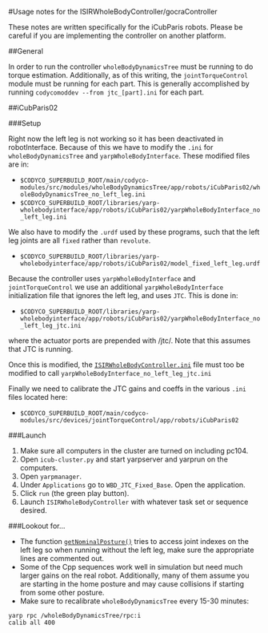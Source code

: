 #Usage notes for the ISIRWholeBodyController/gocraController

These notes are written specifically for the iCubParis robots. Please be careful if you are implementing the controller on another platform.

##General

In order to run the controller `wholeBodyDynamicsTree` must be running to do torque estimation. Additionally, as of this writing, the `jointTorqueControl` module must be running for each part. This is generally accomplished by running `codycomoddev --from jtc_[part].ini` for each part.


##iCubParis02

###Setup

Right now the left leg is not working so it has been deactivated in robotInterface. Because of this we have to modify the `.ini` for `wholeBodyDynamicsTree` and `yarpWholeBodyInterface`. These modified files are in:
 - `$CODYCO_SUPERBUILD_ROOT/main/codyco-modules/src/modules/wholeBodyDynamicsTree/app/robots/iCubParis02/wholeBodyDynamicsTree_no_left_leg.ini`
 - `$CODYCO_SUPERBUILD_ROOT/libraries/yarp-wholebodyinterface/app/robots/iCubParis02/yarpWholeBodyInterface_no_left_leg.ini`


 We also have to modify the `.urdf` used by these programs, such that the left leg joints are all `fixed` rather than `revolute`.
  - `$CODYCO_SUPERBUILD_ROOT/libraries/yarp-wholebodyinterface/app/robots/iCubParis02/model_fixed_left_leg.urdf`


 Because the controller uses `yarpWholeBodyInterface` and `jointTorqueControl` we use an additional `yarpWholeBodyInterface` initialization file that ignores the left leg, and uses `JTC`. This is done in:
 - `$CODYCO_SUPERBUILD_ROOT/libraries/yarp-wholebodyinterface/app/robots/iCubParis02/yarpWholeBodyInterface_no_left_leg_jtc.ini`

 where the actuator ports are prepended with /jtc/. Note that this assumes that JTC is running.

 Once this is modified, the [`ISIRWholeBodyController.ini`](/modules/ISIRWholeBodyController/app/robots/iCubParis02/ISIRWholeBodyController.ini) file must too be modified to call `yarpWholeBodyInterface_no_left_leg_jtc.ini`


 Finally we need to calibrate the JTC gains and coeffs in the various `.ini` files located here:
  - `$CODYCO_SUPERBUILD_ROOT/main/codyco-modules/src/devices/jointTorqueControl/app/robots/iCubParis02`



###Launch

  1. Make sure all computers in the cluster are turned on including pc104.
  2. Open `icub-cluster.py` and start yarpserver and yarprun on the computers.
  3. Open `yarpmanager`.
  4. Under `Applications` go to `WBD_JTC_Fixed_Base`. Open the application.
  5. Click `run` (the green play button).
  6. Launch `ISIRWholeBodyController` with whatever task set or sequence desired.


###Lookout for...
 - The function [`getNominalPosture()`](/libs/taskSequences/src/sequenceTools.cpp) tries to access joint indexes on the left leg so when running without the left leg, make sure the appropriate lines are commented out.
 - Some of the Cpp sequences work well in simulation but need much larger gains on the real robot. Additionally, many of them assume you are starting in the home posture and may cause collisions if starting from some other posture.
 - Make sure to recalibrate `wholeBodyDynamicsTree` every 15-30 minutes:
 ```
 yarp rpc /wholeBodyDynamicsTree/rpc:i
 calib all 400
 ```
